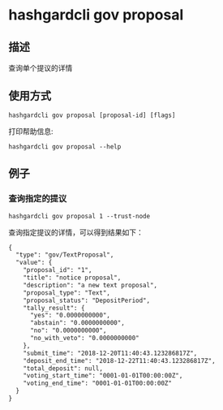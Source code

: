 # hashgardcli gov proposal

## 描述

查询单个提议的详情

## 使用方式

```
hashgardcli gov proposal [proposal-id] [flags]
```
打印帮助信息:

```
hashgardcli gov proposal --help
```

## 例子

### 查询指定的提议

```shell
hashgardcli gov proposal 1 --trust-node
```

查询指定提议的详情，可以得到结果如下：

```txt
{
  "type": "gov/TextProposal",
  "value": {
    "proposal_id": "1",
    "title": "notice proposal",
    "description": "a new text proposal",
    "proposal_type": "Text",
    "proposal_status": "DepositPeriod",
    "tally_result": {
      "yes": "0.0000000000",
      "abstain": "0.0000000000",
      "no": "0.0000000000",
      "no_with_veto": "0.0000000000"
    },
    "submit_time": "2018-12-20T11:40:43.123286817Z",
    "deposit_end_time": "2018-12-22T11:40:43.123286817Z",
    "total_deposit": null,
    "voting_start_time": "0001-01-01T00:00:00Z",
    "voting_end_time": "0001-01-01T00:00:00Z"
  }
}

```
